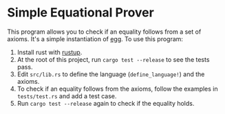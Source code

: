 # Simple Equational Prover

This program allows you to check if an equality follows from a set of axioms.
It's a simple instantiation of [egg](https://github.com/egraphs-good/egg).
To use this program: 

1. Install rust with [rustup](https://rustup.rs/).
2. At the root of this project, run `cargo test --release` to see the tests pass.
3. Edit `src/lib.rs` to define the language (`define_language!`) and the axioms.
4. To check if an equality follows from the axioms,
follow the examples in `tests/test.rs` and add a test case.
5. Run `cargo test --release` again to check if the equality holds.
